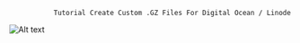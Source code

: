                Tutorial Create Custom .GZ Files For Digital Ocean / Linode
![Alt text](https://canhme.com/wp-content/uploads/2018/09/DigitalOcean-Custom-Images.jpg "Screenshot")
